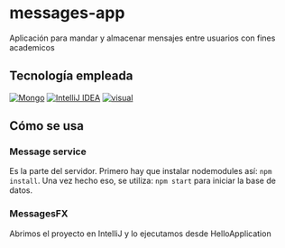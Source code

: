 # messages-app
Aplicación para mandar y almacenar mensajes entre usuarios con fines academicos

## Tecnología empleada

[![Mongo](https://img.shields.io/badge/MongoDb-6.0.4-purple?longCache=true&style=popout-square)]()
[![IntelliJ IDEA](https://img.shields.io/badge/IntelliJ_Idea-2022-blue.svg?longCache=true&style=popout-square)]()
[![visual](https://img.shields.io/badge/Visual_Studio-1.82.0-green.svg?longCache=true&style=popout-square)]()

## Cómo se usa
### Message service
Es la parte del servidor.
Primero hay que instalar nodemodules así: `npm install`.
Una vez hecho eso, se utiliza: `npm start` para iniciar la base de datos.

### MessagesFX
Abrimos el proyecto en IntelliJ y lo ejecutamos desde HelloApplication

